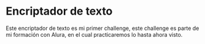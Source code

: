 <h1>Encriptador de texto </h1>

Este encriptador de texto es mi primer challenge, este challenge es parte de mi formación con Alura, en el cual practicaremos lo hasta ahora visto.
